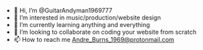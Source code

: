 - 👋 Hi, I’m @GuitarAndyman1969777
- 👀 I’m interested in music/production/website design
- 🌱 I’m currently learning anything and everything
- 💞️ I’m looking to collaborate on coding your website from scratch
- 📫 How to reach me Andre_Burns_1969@protonmail.com

<!---
GuitarAndyman1969777/GuitarAndyman1969777 is a ✨ special ✨ repository because its `README.md` (this file) appears on your GitHub profile.
You can click the Preview link to take a look at your changes.
--->
